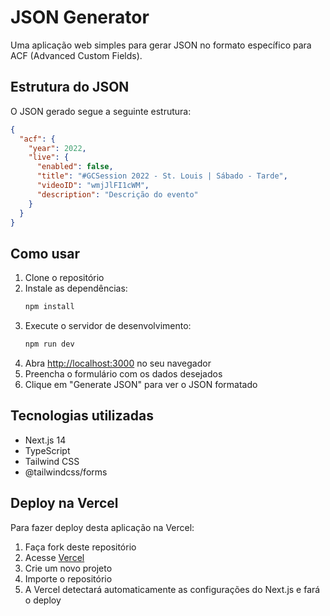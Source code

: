 # JSON Generator

Uma aplicação web simples para gerar JSON no formato específico para ACF (Advanced Custom Fields).

## Estrutura do JSON

O JSON gerado segue a seguinte estrutura:

```json
{
  "acf": {
    "year": 2022,
    "live": {
      "enabled": false,
      "title": "#GCSession 2022 - St. Louis | Sábado - Tarde",
      "videoID": "wmjJlFI1cWM",
      "description": "Descrição do evento"
    }
  }
}
```

## Como usar

1. Clone o repositório
2. Instale as dependências:
   ```bash
   npm install
   ```
3. Execute o servidor de desenvolvimento:
   ```bash
   npm run dev
   ```
4. Abra [http://localhost:3000](http://localhost:3000) no seu navegador
5. Preencha o formulário com os dados desejados
6. Clique em "Generate JSON" para ver o JSON formatado

## Tecnologias utilizadas

- Next.js 14
- TypeScript
- Tailwind CSS
- @tailwindcss/forms

## Deploy na Vercel

Para fazer deploy desta aplicação na Vercel:

1. Faça fork deste repositório
2. Acesse [Vercel](https://vercel.com)
3. Crie um novo projeto
4. Importe o repositório
5. A Vercel detectará automaticamente as configurações do Next.js e fará o deploy
